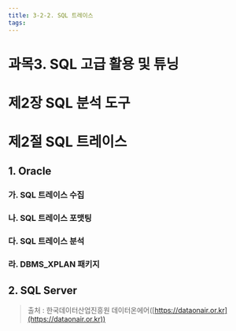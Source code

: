 ```yaml
---
title: 3-2-2. SQL 트레이스
tags: 
---
```


# 과목3. SQL 고급 활용 및 튜닝
# 제2장 SQL 분석 도구
# 제2절 SQL 트레이스

## 1. Oracle

### 가. SQL 트레이스 수집

### 나. SQL 트레이스 포맷팅

### 다. SQL 트레이스 분석

### 라. DBMS_XPLAN 패키지

## 2. SQL Server



> 출처 : 한국데이터산업진흥원 데이터온에어([https://dataonair.or.kr](https://dataonair.or.kr))